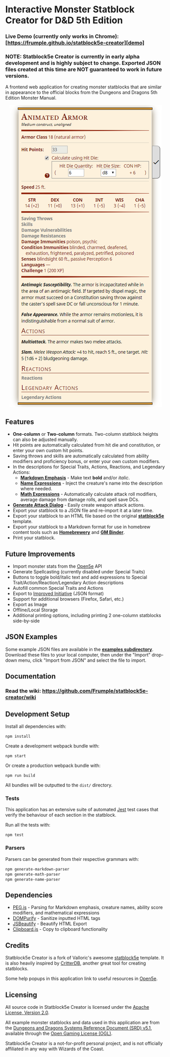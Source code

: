 # Interactive Monster Statblock Creator for D&D 5th Edition

### Live Demo (currently only works in Chrome): [https://frumple.github.io/statblock5e-creator][demo]

### NOTE: Statblock5e Creator is currently in early alpha development and is highly subject to change. Exported JSON files created at this time are NOT guaranteed to work in future versions.

A frontend web application for creating monster statblocks that are similar in appearance to the official blocks from the Dungeons and Dragons 5th Edition Monster Manual.

<div align="center">
  <img src="https://github.com/Frumple/statblock5e-creator/blob/master/images/statblock.png" />
</div>

## Features

- **One-column** or **Two-column** formats. Two-column statblock heights can also be adjusted manually.
- Hit points are automatically calculated from hit die and constitution, or enter your own custom hit points.
- Saving throws and skills are automatically calculated from ability modifiers and proficiency bonus, or enter your own custom modifiers.
- In the descriptions for Special Traits, Actions, Reactions, and Legendary Actions:
  - **[Markdown Emphasis][markdown-emphasis]** - Make text **bold** and/or *italic*.
  - **[Name Expressions][name-expressions]** - Inject the creature's name into the description where needed.
  - **[Math Expressions][math-expressions]** - Automatically calculate attack roll modifiers, average damage from damage rolls, and spell save DCs.
- **[Generate Attack Dialog][generate-attack-dialog]** - Easily create weapon attack actions.
- Export your statblock to a JSON file and re-import it at a later time.
- Export your statblock to an HTML file based on the original **[statblock5e][statblock5e]** template.
- Export your statblock to a Markdown format for use in homebrew content tools such as **[Homebrewery][homebrewery]** and **[GM Binder][gmbinder]**.
- Print your statblock.

## Future Improvements

- Import monster stats from the [Open5e][open5e] API
- Generate Spellcasting (currently disabled under Special Traits)
- Buttons to toggle bold/italic text and add expressions to Special Trait/Action/Reaction/Legendary Action descriptions
- Autofill common Special Traits and Actions
- Export to [Improved Initiative][improved-initiative] (JSON format)
- Support for additional browsers (Firefox, Safari, etc.)
- Export as Image
- Offline/Local Storage
- Additional printing options, including printing 2 one-column statblocks side-by-side

## JSON Examples

Some example JSON files are available in the **[examples subdirectory][examples]**. Download these files to your local computer, then under the "Import" drop-down menu, click "Import from JSON" and select the file to import.

## Documentation

### Read the wiki: https://github.com/Frumple/statblock5e-creator/wiki

## Development Setup

Install all dependencies with:

    npm install

Create a development webpack bundle with:

    npm start

Or create a production webpack bundle with:

    npm run build

All bundles will be outputted to the `dist/` directory.

### Tests

This application has an extensive suite of automated [Jest](jest) test cases that verify the behaviour of each section in the statblock.

Run all the tests with:

    npm test

### Parsers

Parsers can be generated from their respective grammars with:

    npm generate-markdown-parser
    npm generate-math-parser
    npm generate-name-parser

## Dependencies

- [PEG.js][pegjs] - Parsing for Markdown emphasis, creature names, ability score modifiers, and mathematical expressions
- [DOMPurify][dompurify] - Sanitize inputted HTML tags
- [JSBeautify][jsbeautify] - Beautify HTML Export
- [Clipboard.js][clipboardjs] - Copy to clipboard functionality

## Credits

Statblock5e Creator is a fork of Valloric's awesome [statblock5e][statblock5e] template. It is also heavily inspired by [CritterDB][critterdb], another great tool for creating statblocks.

Some help popups in this application link to useful resources in [Open5e][open5e].

## Licensing

All source code in Statblock5e Creator is licensed under the [Apache License, Version 2.0][apache2].

All example monster statblocks and data used in this application are from the [Dungeons and Dragons Systems Reference Document (SRD) v5.1][srd], available through the [Open Gaming License (OGL)][ogl].

Statblock5e Creator is a not-for-profit personal project, and is not officially affiliated in any way with Wizards of the Coast.

[demo]: https://frumple.github.io/statblock5e-creator
[examples]: https://github.com/Frumple/statblock5e-creator/tree/master/examples

[markdown-emphasis]: https://github.com/Frumple/statblock5e-creator/wiki/Markdown-Emphasis
[name-expressions]: https://github.com/Frumple/statblock5e-creator/wiki/Name-Expressions
[math-expressions]: https://github.com/Frumple/statblock5e-creator/wiki/Math-Expressions
[generate-attack-dialog]: https://github.com/Frumple/statblock5e-creator/wiki/Generate-Attack-Dialog

[jest]: https://jestjs.io
[pegjs]: https://pegjs.org
[dompurify]: https://github.com/cure53/DOMPurify
[jsbeautify]: https://github.com/beautify-web/js-beautify
[clipboardjs]: https://clipboardjs.com

[statblock5e]: https://github.com/valloric/statblock5e
[critterdb]: https://critterdb.com
[homebrewery]: https://homebrewery.naturalcrit.com
[gmbinder]: https://www.gmbinder.com
[improved-initiative]: https://www.improved-initiative.com
[open5e]: https://open5e.com

[apache2]: http://www.apache.org/licenses/LICENSE-2.0.html
[srd]: https://media.wizards.com/2016/downloads/DND/SRD-OGL_V5.1.pdf
[ogl]: https://github.com/Frumple/statblock5e-creator/blob/master/OGL-LICENSE.txt